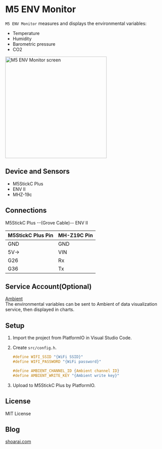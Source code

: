 # M5 ENV Monitor

`M5 ENV Monitor` measures and displays the environmental variables:

- Temperature
- Humidity
- Barometric pressure
- CO2

<img src="https://shoarai.com/blog/wp-content/uploads/2021/10/M5EnvMonitor-scaled.jpg" width="320px" alt="M5 ENV Monitor screen">

## Device and Sensors

- M5StickC Plus
- ENV II
- MHZ-19c

## Connections

M5StickC Plus --(Grove Cable)-- ENV II 

| M5StickC Plus Pin | MH-Z19C Pin |
| --- | --- |
| GND | GND |
| 5V→ | VIN |
| G26 | Rx |
| G36 | Tx |

## Service Account(Optional)

[Ambient](https://ambidata.io/)  
The environmental variables can be sent to Ambient of data visualization service, then displayed in charts.

## Setup

1. Import the project from PlatformIO in Visual Studio Code.

2. Create `src/config.h`.

    ```cpp:src/config.h
    #define WIFI_SSID "{WiFi SSID}"
    #define WIFI_PASSWORD "{WiFi password}"

    #define AMBIENT_CHANNEL_ID {Ambient channel ID}
    #define AMBIENT_WRITE_KEY "{Ambient write key}"
    ```

3. Upload to M5StickC Plus by PlatformIO.

## License

MIT License

## Blog

[shoarai.com](https://shoarai.com/2021/10/31/m5env-monitor/)
